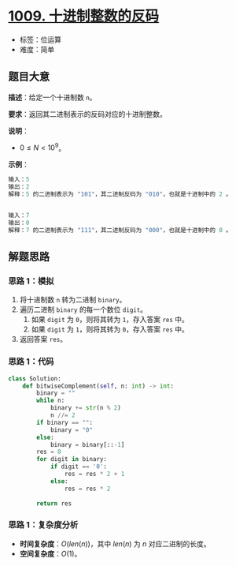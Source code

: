 # [1009. 十进制整数的反码](https://leetcode.cn/problems/complement-of-base-10-integer/)

- 标签：位运算
- 难度：简单

## 题目大意

**描述**：给定一个十进制数 `n`。

**要求**：返回其二进制表示的反码对应的十进制整数。

**说明**：

- $0 \le N < 10^9$。

**示例**：

```Python
输入：5
输出：2
解释：5 的二进制表示为 "101"，其二进制反码为 "010"，也就是十进制中的 2 。


输入：7
输出：0
解释：7 的二进制表示为 "111"，其二进制反码为 "000"，也就是十进制中的 0 。
```

## 解题思路

### 思路 1：模拟

1. 将十进制数 `n` 转为二进制 `binary`。
2. 遍历二进制 `binary` 的每一个数位 `digit`。
   1. 如果 `digit` 为 `0`，则将其转为 `1`，存入答案 `res` 中。
   2. 如果 `digit` 为 `1`，则将其转为 `0`，存入答案 `res` 中。
3. 返回答案 `res`。

### 思路 1：代码

```Python
class Solution:
    def bitwiseComplement(self, n: int) -> int:
        binary = ""
        while n:
            binary += str(n % 2)
            n //= 2
        if binary == "":
            binary = "0"
        else:
            binary = binary[::-1]
        res = 0
        for digit in binary:
            if digit == '0':
                res = res * 2 + 1
            else:
                res = res * 2
        
        return res
```

### 思路 1：复杂度分析

- **时间复杂度**：$O(len(n))$，其中 $len(n)$ 为 $n$ 对应二进制的长度。
- **空间复杂度**：$O(1)$。
